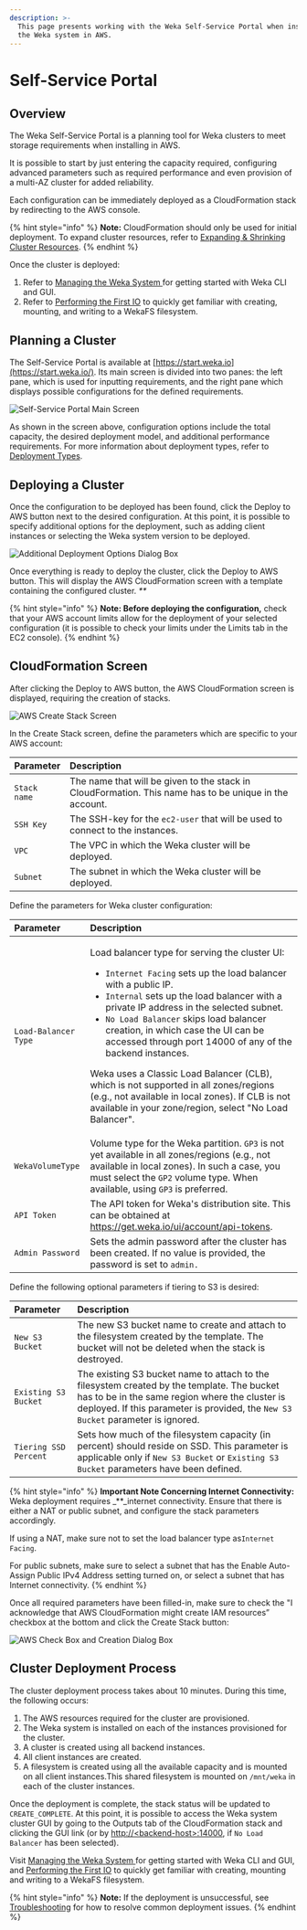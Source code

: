 ```yaml
---
description: >-
  This page presents working with the Weka Self-Service Portal when installing
  the Weka system in AWS.
---
```


# Self-Service Portal

## Overview

The Weka Self-Service Portal is a planning tool for Weka clusters to meet storage requirements when installing in AWS.

It is possible to start by just entering the capacity required, configuring advanced parameters such as required performance and even provision of a multi-AZ cluster for added reliability.

Each configuration can be immediately deployed as a CloudFormation stack by redirecting to the AWS console.

{% hint style="info" %}
**Note:** CloudFormation should only be used for initial deployment. To expand cluster resources, refer to [Expanding & Shrinking Cluster Resources](../../usage/expanding-and-shrinking-cluster-resources/).
{% endhint %}

Once the cluster is deployed:

1. Refer to [Managing the Weka System ](../../getting-started-with-weka/managing-wekaio-system.md)for getting started with Weka CLI and GUI.
2. Refer to [Performing the First IO](../../getting-started-with-weka/performing-the-first-io.md) to quickly get familiar with creating, mounting, and writing to a WekaFS filesystem.

## Planning a Cluster

The Self-Service Portal is available at [https://start.weka.io](https://start.weka.io/). Its main screen is divided into two panes: the left pane, which is used for inputting requirements, and the right pane which displays possible configurations for the defined requirements.

![Self-Service Portal Main Screen](../../.gitbook/assets/01-calculator-overview.png)

As shown in the screen above, configuration options include the total capacity, the desired deployment model, and additional performance requirements. For more information about deployment types, refer to [Deployment Types](deployment-types.md).

## Deploying a Cluster

Once the configuration to be deployed has been found, click the Deploy to AWS button next to the desired configuration. At this point, it is possible to specify additional options for the deployment, such as adding client instances or selecting the Weka system version to be deployed.

![Additional Deployment Options Dialog Box](../../.gitbook/assets/start.weka.io-deploy.png)

Once everything is ready to deploy the cluster, click the Deploy to AWS button. This will display the AWS CloudFormation screen with a template containing the configured cluster. _\*\*_

{% hint style="info" %}
**Note: Before deploying the configuration,** check that your AWS account limits allow for the deployment of your selected configuration \(it is possible to check your limits under the Limits tab in the EC2 console\).
{% endhint %}

## CloudFormation Screen

After clicking the Deploy to AWS button, the AWS CloudFormation screen is displayed, requiring the creation of stacks.

![AWS Create Stack Screen](../../.gitbook/assets/cf-stack-3.6.png)

In the Create Stack screen, define the parameters which are specific to your AWS account:

| Parameter | Description |
| :--- | :--- |
| `Stack name` | The name that will be given to the stack in CloudFormation. This name has to be unique in the account. |
| `SSH Key` | The SSH-key for the `ec2-user` that will be used to connect to the instances. |
| `VPC` | The VPC in which the Weka cluster will be deployed. |
| `Subnet` | The subnet in which the Weka cluster will be deployed. |

Define the parameters for Weka cluster configuration:

<table>
  <thead>
    <tr>
      <th style="text-align:left">Parameter</th>
      <th style="text-align:left">Description</th>
    </tr>
  </thead>
  <tbody>
    <tr>
      <td style="text-align:left"><code>Load-Balancer Type</code>
      </td>
      <td style="text-align:left">
        <p>Load balancer type for serving the cluster UI:</p>
        <ul>
          <li><code>Internet Facing</code> sets up the load balancer with a public IP.</li>
          <li><code>Internal</code> sets up the load balancer with a private IP address
            in the selected subnet.</li>
          <li><code>No Load Balancer</code> skips load balancer creation, in which case
            the UI can be accessed through port 14000 of any of the backend instances.</li>
        </ul>
        <p>Weka uses a Classic Load Balancer (CLB), which is not supported in all
          zones/regions (e.g., not available in local zones). If CLB is not available
          in your zone/region, select &quot;No Load Balancer&quot;.</p>
      </td>
    </tr>
    <tr>
      <td style="text-align:left"><code>WekaVolumeType</code>
      </td>
      <td style="text-align:left">Volume type for the Weka partition. <code>GP3</code> is not yet available
        in all zones/regions (e.g., not available in local zones). In such a case,
        you must select the <code>GP2</code> volume type. When available, using <code>GP3</code> is
        preferred.</td>
    </tr>
    <tr>
      <td style="text-align:left"><code>API Token</code>
      </td>
      <td style="text-align:left">The API token for Weka&apos;s distribution site. This can be obtained
        at <a href="https://get.weka.io/ui/account/api-tokens">https://get.weka.io/ui/account/api-tokens</a>.</td>
    </tr>
    <tr>
      <td style="text-align:left"><code>Admin Password</code>
      </td>
      <td style="text-align:left">Sets the admin password after the cluster has been created. If no value
        is provided, the password is set to <code>admin.</code> 
      </td>
    </tr>
  </tbody>
</table>

Define the following optional parameters if tiering to S3 is desired:

| Parameter | Description |
| :--- | :--- |
| `New S3 Bucket` | The new S3 bucket name to create and attach to the filesystem created by the template. The bucket will not be deleted when the stack is destroyed. |
| `Existing S3 Bucket` | The existing S3 bucket name to attach to the filesystem created by the template. The bucket has to be in the same region where the cluster is deployed. If this parameter is provided, the `New S3 Bucket` parameter is ignored. |
| `Tiering SSD Percent` | Sets how much of the filesystem capacity \(in percent\) should reside on SSD. This parameter is applicable only if `New S3 Bucket` or `Existing S3 Bucket` parameters have been defined. |

{% hint style="info" %}
**Important Note Concerning Internet Connectivity:** Weka deployment requires _\*\*_internet connectivity. Ensure that there is either a NAT or public subnet, and configure the stack parameters accordingly.

If using a NAT, make sure not to set the load balancer type as`Internet Facing`.

For public subnets, make sure to select a subnet that has the Enable Auto-Assign Public IPv4 Address setting turned on, or select a subnet that has Internet connectivity.
{% endhint %}

Once all required parameters have been filled-in, make sure to check the "I acknowledge that AWS CloudFormation might create IAM resources” checkbox at the bottom and click the Create Stack button:

![AWS Check Box and Creation Dialog Box](../../.gitbook/assets/3.6-cf-iam-ack.png)

## Cluster Deployment Process

The cluster deployment process takes about 10 minutes. During this time, the following occurs:

1. The AWS resources required for the cluster are provisioned.
2. The Weka system is installed on each of the instances provisioned for the cluster.
3. A cluster is created using all backend instances.
4. All client instances are created.
5. A filesystem is created using all the available capacity and is mounted on all client instances.This shared filesystem is mounted on `/mnt/weka` in each of the cluster instances.

Once the deployment is complete, the stack status will be updated to `CREATE_COMPLETE`. At this point, it is possible to access the Weka system cluster GUI by going to the Outputs tab of the CloudFormation stack and clicking the GUI link \(or by [http://&lt;backend-host&gt;:14000](http://<backend-host>:14000), if `No Load Balancer` has been selected\).

Visit [Managing the Weka System ](../../getting-started-with-weka/managing-wekaio-system.md)for getting started with Weka CLI and GUI, and [Performing the First IO](../../getting-started-with-weka/performing-the-first-io.md) to quickly get familiar with creating, mounting and writing to a WekaFS filesystem.

{% hint style="info" %}
**Note:** If the deployment is unsuccessful, see [Troubleshooting](troubleshooting.md) for how to resolve common deployment issues.
{% endhint %}

